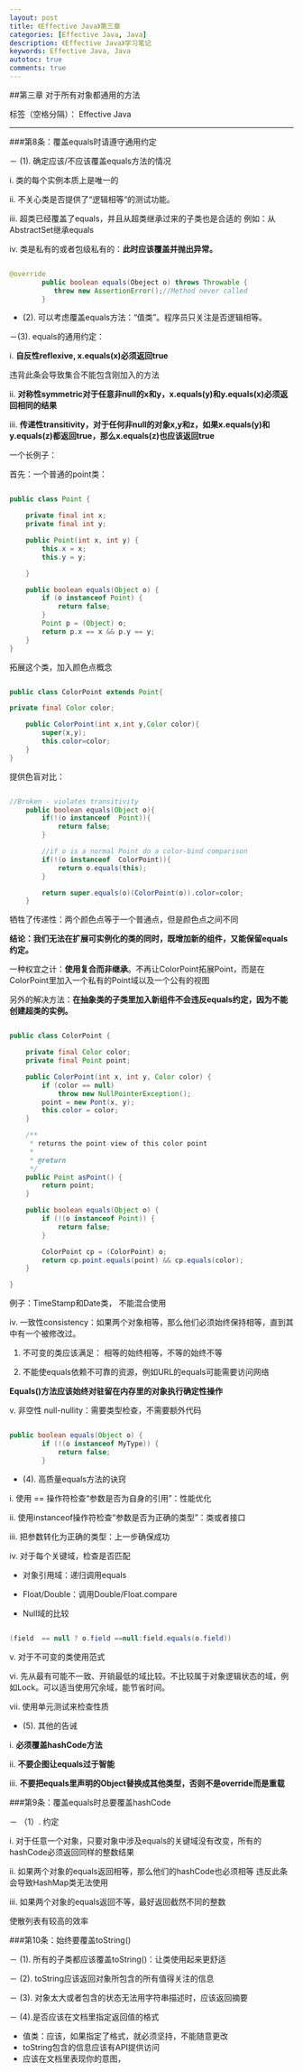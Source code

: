 ```yaml
---
layout: post
title: 《Effective Java》第三章
categories: [Effective Java, Java]
description: 《Effective Java》学习笔记
keywords: Effective Java, Java
autotoc: true
comments: true
---
```


##第三章 对于所有对象都通用的方法

标签（空格分隔）： Effective Java

---

###第8条：覆盖equals时请遵守通用约定

－ (1). 确定应该/不应该覆盖equals方法的情况

i. 类的每个实例本质上是唯一的

ii. 不关心类是否提供了“逻辑相等“的测试功能。

iii. 超类已经覆盖了equals，并且从超类继承过来的子类也是合适的
例如：从AbstractSet继承equals

iv. 类是私有的或者包级私有的：**此时应该覆盖并抛出异常。**

```java

@override
        public boolean equals(Obeject o) throws Throwable {
           throw new AssertionError();//Method never called
        }
```

- (2). 可以考虑覆盖equals方法：“值类”。程序员只关注是否逻辑相等。

－(3). equals的通用约定：

i. **自反性reflexive, x.equals(x)必须返回true**

违背此条会导致集合不能包含刚加入的方法

ii. **对称性symmetric对于任意非null的x和y，x.equals(y)和y.equals(x)必须返回相同的结果**

iii. **传递性transitivity，对于任何非null的对象x,y和z，如果x.equals(y)和y.equals(z)都返回true，那么x.equals(z)也应该返回true**

一个长例子：

首先：一个普通的point类：

```java

public class Point {

    private final int x;
    private final int y;

    public Point(int x, int y) {
        this.x = x;
        this.y = y;

    }

    public boolean equals(Object o) {
        if (o instanceof Point) {
            return false;
        }
        Point p = (Object) o;
        return p.x == x && p.y == y;
    }
}

```

拓展这个类，加入颜色点概念

```java

public class ColorPoint extends Point{

private final Color color;

    public ColorPoint(int x,int y,Color color){
        super(x,y);
        this.color=color;
    }
}

```

提供色盲对比：

```java

//Broken - violates transitivity
    public boolean equals(Object o){
        if(!(o instanceof  Point)){
            return false;
        }

        //if o is a normal Point do a color-bind comparison
        if(!(o instanceof  ColorPoint)){
            return o.equals(this);
        }

        return super.equals(o)(ColorPoint(o)).color=color;
    }

```

牺牲了传递性：两个颜色点等于一个普通点，但是颜色点之间不同

**结论：我们无法在扩展可实例化的类的同时，既增加新的组件，又能保留equals约定。**

一种权宜之计：**使用复合而非继承**。不再让ColorPoint拓展Point，而是在ColorPoint里加入一个私有的Point域以及一个公有的视图

另外的解决方法：**在抽象类的子类里加入新组件不会违反equals约定，因为不能创建超类的实例。**

```java

public class ColorPoint {

    private final Color color;
    private final Point point;

    public ColorPoint(int x, int y, Color color) {
        if (color == null)
            throw new NullPointerException();
        point = new Pont(x, y);
        this.color = color;
    }

    /**
     * returns the point-view of this color point
     *
     * @return
     */
    public Point asPoint() {
        return point;
    }

    public boolean equals(Object o) {
        if (!(o instanceof Point)) {
            return false;
        }

        ColorPoint cp = (ColorPoint) o;
        return cp.point.equals(point) && cp.equals(color);
    }

}

```

例子：TimeStamp和Date类， 不能混合使用

iv.	一致性consistency：如果两个对象相等，那么他们必须始终保持相等，直到其中有一个被修改过。

1.	不可变的类应该满足： 相等的始终相等，不等的始终不等

2.	不能使equals依赖不可靠的资源，例如URL的equals可能需要访问网络

**Equals()方法应该始终对驻留在内存里的对象执行确定性操作**

v. 非空性 null-nullity：需要类型检查，不需要额外代码

```Java

public boolean equals(Object o) {
        if (!(o instanceof MyType)) {
            return false;
        }

```
- (4). 高质量equals方法的诀窍

i.	使用 == 操作符检查“参数是否为自身的引用”：性能优化

ii.	使用instanceof操作符检查“参数是否为正确的类型”：类或者接口

iii.	把参数转化为正确的类型：上一步确保成功

iv.	对于每个关键域，检查是否匹配

- 对象引用域：递归调用equals

- Float/Double：调用Double/Float.compare

- Null域的比较

```java

(field  == null ? o.field ==null:field.equals(o.field))

```

v. 对于不可变的类使用范式

vi. 先从最有可能不一致、开销最低的域比较。不比较属于对象逻辑状态的域，例如Lock。可以适当使用冗余域，能节省时间。

vii.	使用单元测试来检查性质

- (5). 其他的告诫

i.	**必须覆盖hashCode方法**

ii.	**不要企图让equals过于智能**

iii.	**不要把equals里声明的Object替换成其他类型，否则不是override而是重载**


###第9条：覆盖equals时总要覆盖hashCode

－ （1）. 约定

i.	对于任意一个对象，只要对象中涉及equals的关键域没有改变，所有的hashCode必须返回同样的整数结果

ii.	如果两个对象的equals返回相等，那么他们的hashCode也必须相等
违反此条会导致HashMap类无法使用

iii.	如果两个对象的equals返回不等，最好返回截然不同的整数

使散列表有较高的效率

###第10条：始终要覆盖toString()

－ (1).	所有的子类都应该覆盖toString()：让类使用起来更舒适

－ (2). toString应该返回对象所包含的所有值得关注的信息

－ (3). 对象太大或者包含的状态无法用字符串描述时，应该返回摘要

－ (4).是否应该在文档里指定返回值的格式

- 值类：应该，如果指定了格式，就必须坚持，不能随意更改
- toString包含的信息应该有API提供访问
- 应该在文档里表现你的意图，
